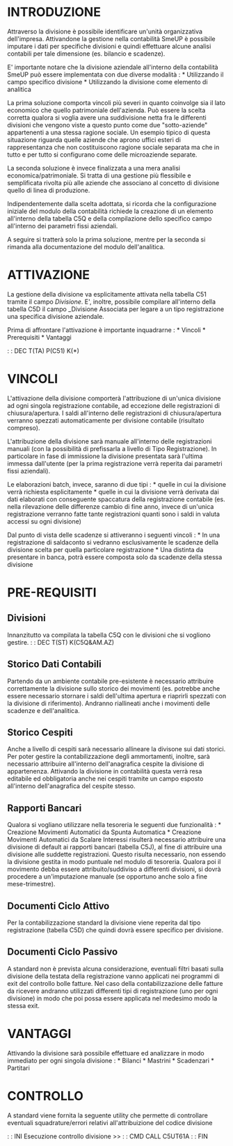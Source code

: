 # INTRODUZIONE

Attraverso la divisione è possibile identificare un'unità organizzativa dell'impresa.
Attivandone la gestione nella contabilità SmeUP è possibile imputare i dati per specifiche divisioni e quindi effettuare alcune analisi contabili per tale dimensione (es. bilancio e scadenze).

E' importante notare che la divisione aziendale all'interno della contabilità SmeUP può essere implementata con due diverse modalità : 
\* Utilizzando il campo specifico divisione
\* Utilizzando la divisione come elemento di analitica

La prima soluzione comporta vincoli più severi in quanto coinvolge sia il lato economico che quello patrimoniale dell'azienda. Può essere la scelta corretta qualora si voglia avere una suddivisione netta fra le differenti divisioni che vengono viste a questo punto come due "sotto-aziende" appartenenti a una stessa ragione sociale. Un esempio tipico di questa situazione riguarda quelle aziende che aprono uffici esteri di rappresentanza che non costituiscono ragione sociale separata ma che in tutto e per tutto si configurano come delle microaziende separate.

La seconda soluzione è invece finalizzata a una mera analisi economica/patrimoniale. Si tratta di una gestione più flessibile e semplificata rivolta più alle aziende che associano al concetto di divisione quello di linea di produzione.

Indipendentemente dalla scelta adottata, si ricorda che la configurazione iniziale del modulo della contabilità richiede la creazione di un elemento all'interno della tabella C5Q e della compilazione dello specifico  campo all'interno dei parametri fissi aziendali.

A seguire si tratterà solo la prima soluzione, mentre per la seconda si rimanda alla documentazione del modulo dell'analitica.

# ATTIVAZIONE

La gestione della divisione va esplicitamente attivata nella tabella C51 tramite il campo _Divisione_.
E', inoltre, possibile compilare all'interno della tabella C5D il campo _Divisione Associata per legare a un tipo registrazione una specifica divisione aziendale.

Prima di affrontare l'attivazione è importante inquadrarne : 
\* Vincoli
\* Prerequisiti
\* Vantaggi

 :  : DEC T(TA) P(C51) K(\*)

# VINCOLI

L'attivazione della divisione comporterà l'attribuzione di un'unica divisione ad ogni singola registrazione contabile, ad eccezione delle registrazioni di chiusura/apertura.
I saldi all'interno delle registrazioni di chiusura/apertura verranno spezzati automaticamente per divisione contabile (risultato compreso).

L'attribuzione della divisione sarà manuale all'interno delle registrazioni manuali  (con la possibilità di prefissarla a livello di Tipo Registrazione). In particolare in fase di immissione la divisione presentata sarà l'ultima immessa dall'utente (per la prima registrazione verrà reperita dai parametri fissi aziendali).

Le elaborazioni batch, invece, saranno di due tipi : 
\* quelle in cui la divisione verrà richiesta esplicitamente
\* quelle in cui la divisione verrà derivata dai dati elaborati con conseguente spaccatura della registrazione contabile (es. nella rilevazione delle differenze cambio di fine anno, invece di un'unica registrazione verranno fatte tante registrazioni quanti sono i saldi in valuta accessi su ogni divisione)

Dal punto di vista delle scadenze si attiveranno i seguenti vincoli : 
\* In una registrazione di saldaconto si vedranno esclusivamente le scadenze della divisione scelta per quella particolare registrazione
\* Una distinta da presentare in banca, potrà essere composta solo da scadenze della stessa divisione

# PRE-REQUISITI

## Divisioni

Innanzitutto va compilata la tabella C5Q con le divisioni che si vogliono gestire.
 :  : DEC T(ST) K(C5Q&AM.AZ)

## Storico Dati Contabili

Partendo da un ambiente contabile pre-esistente è necessario attribuire correttamente la divisione sullo storico dei movimenti (es. potrebbe anche essere necessario stornare i saldi dell'ultima apertura e riaprirli spezzati con la divisione di riferimento).
Andranno riallineati anche i movimenti delle scadenze e dell'analitica.

## Storico Cespiti

Anche a livello di cespiti sarà necessario allineare la divisone sui dati storici.
Per poter gestire la contabilizzazione degli ammortamenti, inoltre, sarà necessario attribuire all'interno dell'anagrafica cespite la divisione di appartenenza.
Attivando la divisione in contabilità questa verrà resa editabile ed obbligatoria anche nei cespiti tramite un campo esposto all'interno dell'anagrafica del cespite stesso.

## Rapporti Bancari

Qualora si vogliano utilizzare nella tesoreria le seguenti due funzionalità : 
\* Creazione Movimenti Automatici da Spunta Automatica
\* Creazione Movimenti Automatici da Scalare Interessi
risulterà necessario attribuire una divisione di default ai rapporti bancari (tabella C5J), al fine di attribuire una divisione alle suddette registrazioni.
Questo risulta necessario, non essendo la divisione gestita in modo puntuale nel modulo di tesoreria.
Qualora poi il movimento debba essere attribuito/suddiviso a differenti divisioni, si dovrà procedere a un'imputazione manuale (se opportuno anche solo a fine mese-trimestre).

## Documenti Ciclo Attivo

Per la contabilizzazione standard la divisione viene reperita dal tipo registrazione (tabella C5D) che quindi dovrà essere specifico per divisione.

## Documenti Ciclo Passivo

A standard non è prevista alcuna considerazione, eventuali filtri basati sulla divisione della testata della registrazione vanno applicati nei programmi di exit del controllo bolle fatture.
Nel caso della contabilizzazione delle fatture da ricevere andranno utilizzati differenti tipi di registrazione (uno per ogni divisione) in modo che poi possa essere applicata nel medesimo modo la stessa exit.

# VANTAGGI

Attivando la divisione sarà possibile effettuare ed analizzare in modo immediato per ogni singola divisione : 
\* Bilanci
\* Mastrini
\* Scadenzari
\* Partitari

# CONTROLLO

A standard viene fornita la seguente utility che permette di controllare eventuali squadrature/errori relativi all'attribuizione del codice divisione

 :  : INI Esecuzione controllo divisione >>
 :  : CMD CALL C5UT61A
 :  : FIN

